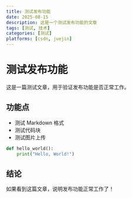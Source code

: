 ```yaml
---
title: 测试发布功能
date: 2025-08-15
description: 这是一个测试发布功能的文章
tags: [测试, 技术]
categories: [测试]
platforms: [csdn, juejin]
---
```


# 测试发布功能

这是一篇测试文章，用于验证发布功能是否正常工作。

## 功能点
- 测试 Markdown 格式
- 测试代码块
- 测试图片上传

```python
def hello_world():
    print("Hello, World!")
```

## 结论

如果看到这篇文章，说明发布功能正常工作了！
